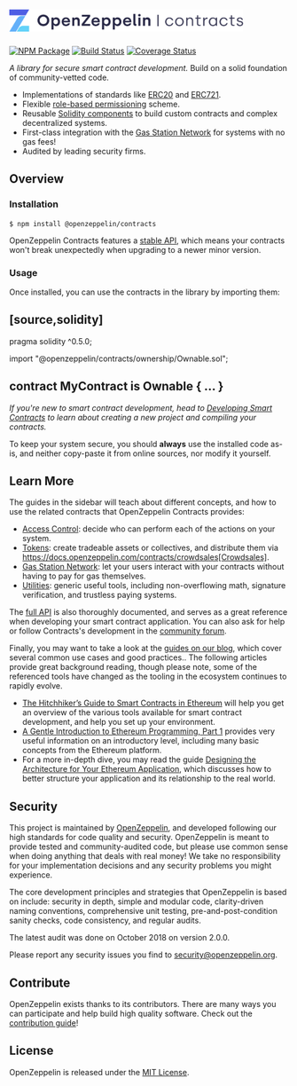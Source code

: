 # <img src="logo.png" alt="OpenZeppelin" height="40px">

[![NPM Package](https://img.shields.io/npm/v/@openzeppelin/contracts.svg)](https://www.npmjs.org/package/@openzeppelin/contracts)
[![Build Status](https://circleci.com/gh/OpenZeppelin/openzeppelin-contracts.svg?style=shield)](https://circleci.com/gh/OpenZeppelin/openzeppelin-contracts)
[![Coverage Status](https://codecov.io/gh/OpenZeppelin/openzeppelin-contracts/graph/badge.svg)](https://codecov.io/gh/OpenZeppelin/openzeppelin-contracts)

*A library for secure smart contract development.* Build on a solid foundation of community-vetted code.

 * Implementations of standards like [ERC20](https://docs.openzeppelin.com/contracts/erc20) and [ERC721](https://docs.openzeppelin.com/contracts/erc721).
 * Flexible [role-based permissioning](https://docs.openzeppelin.com/contracts/access-control) scheme.
 * Reusable [Solidity components](https://docs.openzeppelin.com/contracts/utilities) to build custom contracts and complex decentralized systems.
 * First-class integration with the [Gas Station Network](https://docs.openzeppelin.com/contracts/gsn) for systems with no gas fees!
 * Audited by leading security firms.

## Overview

### Installation

```console
$ npm install @openzeppelin/contracts
```

OpenZeppelin Contracts features a [stable API](https://docs.openzeppelin.com/contracts/releases-stability#api-stability), which means your contracts won't break unexpectedly when upgrading to a newer minor version.

### Usage

Once installed, you can use the contracts in the library by importing them:

[source,solidity]
----
pragma solidity ^0.5.0;

import "@openzeppelin/contracts/ownership/Ownable.sol";

contract MyContract is Ownable {
  ...
}
----

_If you're new to smart contract development, head to [Developing Smart Contracts](https://docs.openzeppelin.com/contracts/learn::developing-smart-contracts) to learn about creating a new project and compiling your contracts._

To keep your system secure, you should **always** use the installed code as-is, and neither copy-paste it from online sources, nor modify it yourself.

## Learn More

The guides in the sidebar will teach about different concepts, and how to use the related contracts that OpenZeppelin Contracts provides:

* [Access Control](https://docs.openzeppelin.com/contracts/access-control): decide who can perform each of the actions on your system.
* [Tokens](https://docs.openzeppelin.com/contracts/tokens): create tradeable assets or collectives, and distribute them via https://docs.openzeppelin.com/contracts/crowdsales[Crowdsales].
* [Gas Station Network](https://docs.openzeppelin.com/contracts/gsn): let your users interact with your contracts without having to pay for gas themselves.
* [Utilities](https://docs.openzeppelin.com/contracts/utilities): generic useful tools, including non-overflowing math, signature verification, and trustless paying systems.

The [full API](https://docs.openzeppelin.com/contracts/api/token/ERC20) is also thoroughly documented, and serves as a great reference when developing your smart contract application. You can also ask for help or follow Contracts's development in the [community forum](https://forum.openzeppelin.com).

Finally, you may want to take a look at the [guides on our blog](https://blog.openzeppelin.com/guides), which cover several common use cases and good practices.. The following articles provide great background reading, though please note, some of the referenced tools have changed as the tooling in the ecosystem continues to rapidly evolve.

* [The Hitchhiker’s Guide to Smart Contracts in Ethereum](https://blog.openzeppelin.com/the-hitchhikers-guide-to-smart-contracts-in-ethereum-848f08001f05) will help you get an overview of the various tools available for smart contract development, and help you set up your environment.
* [A Gentle Introduction to Ethereum Programming, Part 1](https://blog.openzeppelin.com/a-gentle-introduction-to-ethereum-programming-part-1-783cc7796094) provides very useful information on an introductory level, including many basic concepts from the Ethereum platform.
* For a more in-depth dive, you may read the guide [Designing the Architecture for Your Ethereum Application](https://blog.openzeppelin.com/designing-the-architecture-for-your-ethereum-application-9cec086f8317), which discusses how to better structure your application and its relationship to the real world.

## Security

This project is maintained by [OpenZeppelin](https://openzeppelin.com), and developed following our high standards for code quality and security. OpenZeppelin is meant to provide tested and community-audited code, but please use common sense when doing anything that deals with real money! We take no responsibility for your implementation decisions and any security problems you might experience.

The core development principles and strategies that OpenZeppelin is based on include: security in depth, simple and modular code, clarity-driven naming conventions, comprehensive unit testing, pre-and-post-condition sanity checks, code consistency, and regular audits.

The latest audit was done on October 2018 on version 2.0.0.

Please report any security issues you find to security@openzeppelin.org.

## Contribute

OpenZeppelin exists thanks to its contributors. There are many ways you can participate and help build high quality software. Check out the [contribution guide](CONTRIBUTING.md)!

## License

OpenZeppelin is released under the [MIT License](LICENSE).
